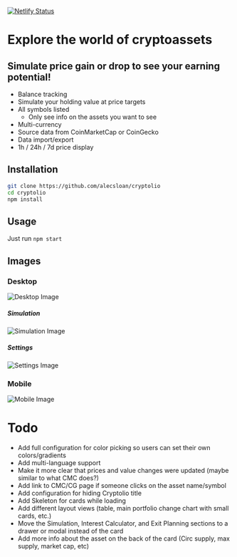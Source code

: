 [![Netlify Status](https://api.netlify.com/api/v1/badges/1d54e4f5-13f5-4dec-a155-5d69e41b56b0/deploy-status)](https://app.netlify.com/sites/cryptolio/deploys)

# Explore the world of cryptoassets
## Simulate price gain or drop to see your earning potential!

* Balance tracking
* Simulate your holding value at price targets
* All symbols listed
    * Only see info on the assets you want to see
* Multi-currency
* Source data from CoinMarketCap or CoinGecko
* Data import/export
* 1h / 24h / 7d price display

## Installation
``` sh
git clone https://github.com/alecsloan/cryptolio
cd cryptolio
npm install
```

## Usage

Just run `npm start`

## Images

### Desktop
![Desktop Image](https://imgur.com/8MrMJvP.png)

##### Simulation
![Simulation Image](https://imgur.com/N0hG15f.png)

##### Settings
![Settings Image](https://imgur.com/hQwHuxm.png)

### Mobile

![Mobile Image](https://imgur.com/HxhUnR5.png)

# Todo
* Add full configuration for color picking so users can set their own colors/gradients
* Add multi-language support
* Make it more clear that prices and value changes were updated (maybe similar to what CMC does?)
* Add link to CMC/CG page if someone clicks on the asset name/symbol
* Add configuration for hiding Cryptolio title
* Add Skeleton for cards while loading
* Add different layout views (table, main portfolio change chart with small cards, etc.)
* Move the Simulation, Interest Calculator, and Exit Planning sections to a drawer or modal instead of the card
* Add more info about the asset on the back of the card (Circ supply, max supply, market cap, etc)